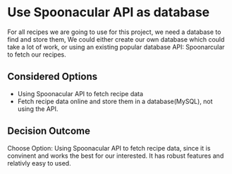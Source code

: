 # Use Spoonacular API as database

For all recipes we are going to use for this project, we need a database to find and store them,
We could either create our own database which could take a lot of work, or using an existing popular
database API: Spoonarcular to fetch our recipes.

## Considered Options

* Using Spoonacular API to fetch recipe data
* Fetch recipe data online and store them in a database(MySQL), not using the API.

## Decision Outcome

Choose Option: Using Spoonacular API to fetch recipe data, since it is convinent and works the best for our interested.
It has robust features and relativly easy to used.
